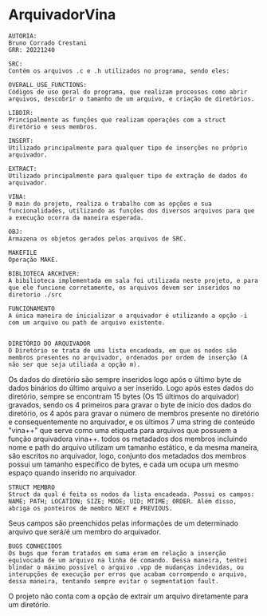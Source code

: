 # ArquivadorVina

	AUTORIA:
    Bruno Corrado Crestani
    GRR: 20221240

	SRC:
	Contém os arquivos .c e .h utilizados no programa, sendo eles:
	
	OVERALL_USE_FUNCTIONS:
	Códigos de uso geral do programa, que realizam processos como abrir arquivos, descobrir o tamanho de um arquivo, e criação de diretórios.
	
	LIBDIR:
	Principalmente as funções que realizam operações com a struct diretório e seus membros.

	INSERT:
	Utilizado principalmente para qualquer tipo de inserções no próprio arquivador.
	
	EXTRACT:
	Utilizado principalmente para qualquer tipo de extração de dados do arquivador.

	VINA:
	O main do projeto, realiza o trabalho com as opções e sua funcionalidades, utilizando as funções dos diversos arquivos para que a execução ocorra da maneira esperada.
	
	OBJ:
	Armazena os objetos gerados pelos arquivos de SRC.
	
	MAKEFILE
	Operação MAKE.
	    
	BIBLIOTECA ARCHIVER:
    A bibilioteca implementada em sala foi utilizada neste projeto, e para que ele funcione corretamente, os arquivos devem ser inseridos no diretorio ./src

	FUNCIONAMENTO
	A única maneira de inicializar o arquivador é utilizando a opção -i com um arquivo ou path de arquivo existente.


	DIRETÓRIO DO ARQUIVADOR
    O Diretório se trata de uma lista encadeada, em que os nodos são membros presentes no arquivador, ordenados por ordem de inserção (A não ser que seja utiliada a opção m).
Os dados do diretório são sempre inseridos logo após o último byte de dados binários do último arquivo a ser inserido. Logo após estes dados do diretório, sempre se encontram 15 bytes (Os 15 últimos do arquivador) gravados, sendo os 4 primeiros para gravar o byte de início dos dados do diretório, os 4 após para gravar o número de membros presente no diretório e consequentemente no arquivador, e os últimos 7 uma string de conteúdo "vina++" que serve como uma etiqueta para arquivos que possuem a função arquivadora vina++.
 todos os metadados dos membros incluindo nome e path do arquivo utilizam um tamanho estático, e da mesma maneira, são escritos no arquivador, logo,  conjunto dos metadados dos membros possui um tamanho específico de bytes, e cada um ocupa um mesmo espaço quando inserido no arquivador.

	STRUCT MEMBRO
	Struct da qual é feita os nodos da lista encadeada. Possui os campos: NAME; PATH; LOCATION; SIZE; MODE; UID; MTIME; ORDER. Além disso, abriga os ponteiros de membro NEXT e PREVIOUS.
Seus campos são preenchidos pelas informações de um determinado arquivo que será/é um membro do arquivador.

	BUGS CONHECIDOS
	Os bugs que foram tratados em suma eram em relação a inserção equivocada de um arquivo na linha de comando. Dessa maneira, tentei blindar o máximo possível o arquivo .vpp de mudanças indevidas, ou interupções de execução por erros que acabam corrompendo o arquivo, dessa maneira, tentando sempre evitar o segmentation fault.
O projeto não conta com a opção de extrair um arquivo diretamente para um diretório.
